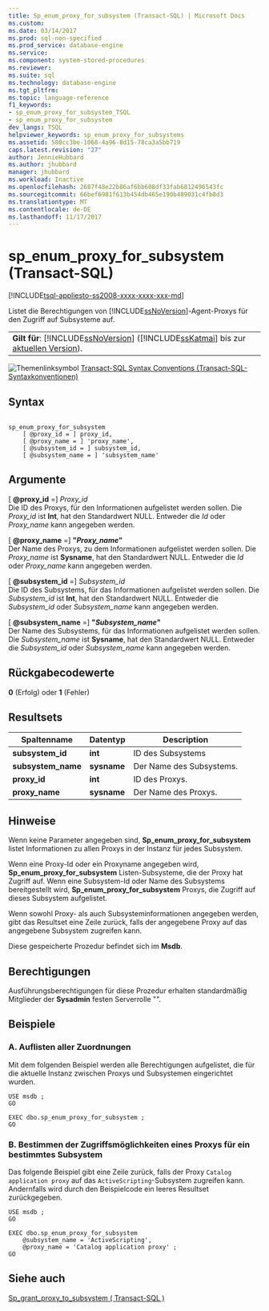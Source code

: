 ```yaml
---
title: Sp_enum_proxy_for_subsystem (Transact-SQL) | Microsoft Docs
ms.custom: 
ms.date: 03/14/2017
ms.prod: sql-non-specified
ms.prod_service: database-engine
ms.service: 
ms.component: system-stored-procedures
ms.reviewer: 
ms.suite: sql
ms.technology: database-engine
ms.tgt_pltfrm: 
ms.topic: language-reference
f1_keywords:
- sp_enum_proxy_for_subsystem_TSQL
- sp_enum_proxy_for_subsystem
dev_langs: TSQL
helpviewer_keywords: sp_enum_proxy_for_subsystems
ms.assetid: 580cc3be-1068-4a96-8d15-78ca3a5bb719
caps.latest.revision: "27"
author: JennieHubbard
ms.author: jhubbard
manager: jhubbard
ms.workload: Inactive
ms.openlocfilehash: 2687f48e22b86af6bb608df33fab6812496543fc
ms.sourcegitcommit: 66bef6981f613b454db465e190b489031c4fb8d3
ms.translationtype: MT
ms.contentlocale: de-DE
ms.lasthandoff: 11/17/2017
---
```

# <a name="spenumproxyforsubsystem-transact-sql"></a>sp_enum_proxy_for_subsystem (Transact-SQL)
[!INCLUDE[tsql-appliesto-ss2008-xxxx-xxxx-xxx-md](../../includes/tsql-appliesto-ss2008-xxxx-xxxx-xxx-md.md)]

  Listet die Berechtigungen von [!INCLUDE[ssNoVersion](../../includes/ssnoversion-md.md)]-Agent-Proxys für den Zugriff auf Subsysteme auf.  
  
||  
|-|  
|**Gilt für**: [!INCLUDE[ssNoVersion](../../includes/ssnoversion-md.md)] ([!INCLUDE[ssKatmai](../../includes/sskatmai-md.md)] bis zur [aktuellen Version](http://go.microsoft.com/fwlink/p/?LinkId=299658)).|  
  
 ![Themenlinksymbol](../../database-engine/configure-windows/media/topic-link.gif "Topic link icon") [Transact-SQL Syntax Conventions (Transact-SQL-Syntaxkonventionen)](../../t-sql/language-elements/transact-sql-syntax-conventions-transact-sql.md)  
  
## <a name="syntax"></a>Syntax  
  
```  
  
sp_enum_proxy_for_subsystem  
    [ @proxy_id = ] proxy_id,  
    [ @proxy_name = ] 'proxy_name',  
    [ @subsystem_id = ] subsystem_id,  
    [ @subsystem_name = ] 'subsystem_name'  
```  
  
## <a name="arguments"></a>Argumente  
 [  **@proxy_id**  =] *Proxy_id*  
 Die ID des Proxys, für den Informationen aufgelistet werden sollen. Die *Proxy_id* ist **Int**, hat den Standardwert NULL. Entweder die *Id* oder *Proxy_name* kann angegeben werden.  
  
 [  **@proxy_name**  =] **"***Proxy_name***"**  
 Der Name des Proxys, zu dem Informationen aufgelistet werden sollen. Die *Proxy_name* ist **Sysname**, hat den Standardwert NULL. Entweder die *Id* oder *Proxy_name* kann angegeben werden.  
  
 [  **@subsystem_id**  =] *Subsystem_id*  
 Die ID des Subsystems, für das Informationen aufgelistet werden sollen. Die *Subsystem_id* ist **Int**, hat den Standardwert NULL. Entweder die *Subsystem_id* oder *Subsystem_name* kann angegeben werden.  
  
 [  **@subsystem_name**  =] **"***Subsystem_name***"**  
 Der Name des Subsystems, für das Informationen aufgelistet werden sollen. Die *Subsystem_name* ist **Sysname**, hat den Standardwert NULL. Entweder die *Subsystem_id* oder *Subsystem_name* kann angegeben werden.  
  
## <a name="return-code-values"></a>Rückgabecodewerte  
 **0** (Erfolg) oder **1** (Fehler)  
  
## <a name="result-sets"></a>Resultsets  
  
|Spaltenname|Datentyp|Description|  
|-----------------|---------------|-----------------|  
|**subsystem_id**|**int**|ID des Subsystems|  
|**subsystem_name**|**sysname**|Der Name des Subsystems.|  
|**proxy_id**|**int**|ID des Proxys.|  
|**proxy_name**|**sysname**|Der Name des Proxys.|  
  
## <a name="remarks"></a>Hinweise  
 Wenn keine Parameter angegeben sind, **Sp_enum_proxy_for_subsystem** listet Informationen zu allen Proxys in der Instanz für jedes Subsystem.  
  
 Wenn eine Proxy-Id oder ein Proxyname angegeben wird, **Sp_enum_proxy_for_subsystem** Listen-Subsysteme, die der Proxy hat Zugriff auf. Wenn eine Subsystem-Id oder Name des Subsystems bereitgestellt wird, **Sp_enum_proxy_for_subsystem** Proxys, die Zugriff auf dieses Subsystem aufgelistet.  
  
 Wenn sowohl Proxy- als auch Subsysteminformationen angegeben werden, gibt das Resultset eine Zeile zurück, falls der angegebene Proxy auf das angegebene Subsystem zugreifen kann.  
  
 Diese gespeicherte Prozedur befindet sich im **Msdb**.  
  
## <a name="permissions"></a>Berechtigungen  
 Ausführungsberechtigungen für diese Prozedur erhalten standardmäßig Mitglieder der **Sysadmin** festen Serverrolle "".  
  
## <a name="examples"></a>Beispiele  
  
### <a name="a-listing-all-associations"></a>A. Auflisten aller Zuordnungen  
 Mit dem folgenden Beispiel werden alle Berechtigungen aufgelistet, die für die aktuelle Instanz zwischen Proxys und Subsystemen eingerichtet wurden.  
  
```  
USE msdb ;  
GO  
  
EXEC dbo.sp_enum_proxy_for_subsystem ;  
GO  
```  
  
### <a name="b-determining-if-a-proxy-has-access-to-a-specific-subsystem"></a>B. Bestimmen der Zugriffsmöglichkeiten eines Proxys für ein bestimmtes Subsystem  
 Das folgende Beispiel gibt eine Zeile zurück, falls der Proxy `Catalog application proxy` auf das `ActiveScripting`-Subsystem zugreifen kann. Andernfalls wird durch den Beispielcode ein leeres Resultset zurückgegeben.  
  
```  
USE msdb ;  
GO  
  
EXEC dbo.sp_enum_proxy_for_subsystem  
    @subsystem_name = 'ActiveScripting',  
    @proxy_name = 'Catalog application proxy' ;  
GO  
```  
  
## <a name="see-also"></a>Siehe auch  
 [Sp_grant_proxy_to_subsystem &#40; Transact-SQL &#41;](../../relational-databases/system-stored-procedures/sp-grant-proxy-to-subsystem-transact-sql.md)  
  
  

